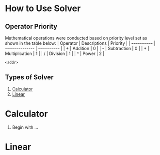 # How to Use Solver

## Operator Priority

Mathematical operations were conducted based on priority level set as shown in the table below:
| Operator    | Descriptions    | Priority    |
| ----------- | --------------- | ----------- |
| +           | Addition        | 0           |
| -           | Subtraction     | 0           |
| *           | Multiplication  | 1           |
| /           | Division        | 1           |
| ^           | Power           | 2           |

`<addr>` 

## Types of Solver

1. [Calculator](#calculator)
2. [Linear](#linear)

# Calculator

1. Begin with ...

# Linear
